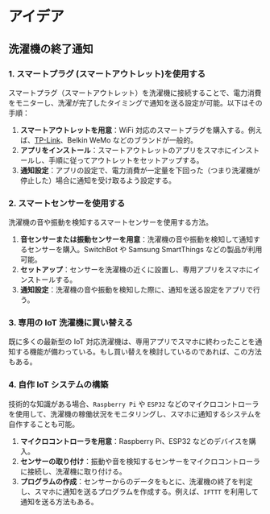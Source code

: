 # アイデア

## 洗濯機の終了通知

### 1. スマートプラグ (スマートアウトレット)を使用する

スマートプラグ（スマートアウトレット）を洗濯機に接続することで、電力消費をモニターし、洗濯が完了したタイミングで通知を送る設定が可能。以下はその手順：

1. **スマートアウトレットを用意**：WiFi 対応のスマートプラグを購入する。例えば、[TP-Link](https://www.tp-link.com/jp/home-networking/smart-plug/)、Belkin WeMo などのブランドが一般的。
2. **アプリをインストール**：スマートアウトレットのアプリをスマホにインストールし、手順に従ってアウトレットをセットアップする。
3. **通知設定**：アプリの設定で、電力消費が一定量を下回った（つまり洗濯機が停止した）場合に通知を受け取るよう設定する。

### 2. スマートセンサーを使用する

洗濯機の音や振動を検知するスマートセンサーを使用する方法。

1. **音センサーまたは振動センサーを用意**：洗濯機の音や振動を検知して通知するセンサーを購入。SwitchBot や Samsung SmartThings などの製品が利用可能。
2. **セットアップ**：センサーを洗濯機の近くに設置し、専用アプリをスマホにインストールする。
3. **通知設定**：洗濯機の音や振動を検知した際に、通知を送る設定をアプリで行う。

### 3. 専用の IoT 洗濯機に買い替える

既に多くの最新型の IoT 対応洗濯機は、専用アプリでスマホに終わったことを通知する機能が備わっている。もし買い替えを検討しているのであれば、この方法もある。

### 4. 自作 IoT システムの構築

技術的な知識がある場合、`Raspberry Pi` や `ESP32` などのマイクロコントローラを使用して、洗濯機の稼働状況をモニタリングし、スマホに通知するシステムを自作することも可能。

1. **マイクロコントローラを用意**：Raspberry Pi、ESP32 などのデバイスを購入。
2. **センサーの取り付け**：振動や音を検知するセンサーをマイクロコントローラに接続し、洗濯機に取り付ける。
3. **プログラムの作成**：センサーからのデータをもとに、洗濯機の終了を判定し、スマホに通知を送るプログラムを作成する。例えば、`IFTTT` を利用して通知を送る方法もある。
